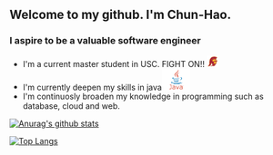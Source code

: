 ## Welcome to my github. I'm Chun-Hao.

### I aspire to be a valuable software engineer

* I'm a current master student in USC. FIGHT ON!! <img alt="trojan" src="https://github.com/ja841014/ja841014/blob/master/trojan.png" width="20">
* I'm currently deepen my skills in java<img alt="java" src="https://github.com/ja841014/ja841014/blob/master/java.png" width="50">
* I'm continuosly broaden my knowledge in programming such as database, cloud and web.

[![Anurag's github stats](https://github-readme-stats.vercel.app/api?username=ja841014&theme=dark&hide_border=true)](https://github.com/anuraghazra/github-readme-stats)

[![Top Langs](https://github-readme-stats.vercel.app/api/top-langs/?username=ja841014&layout=compact&?hide=C#&langs_count=10)](https://github.com/anuraghazra/github-readme-stats)



[trojan]: <img alt="trojan" src="https://github.com/ja841014/ja841014/blob/master/trojan.png" width="25">
